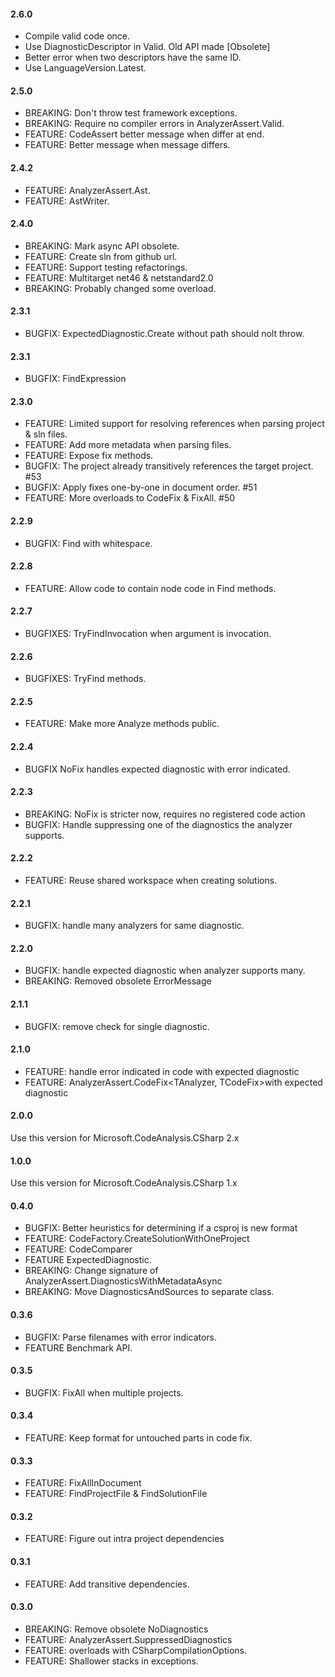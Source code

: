 #### 2.6.0
* Compile valid code once.
* Use DiagnosticDescriptor in Valid. Old API made [Obsolete]
* Better error when two descriptors have the same ID.
* Use LanguageVersion.Latest.

#### 2.5.0
* BREAKING: Don't throw test framework exceptions.
* BREAKING: Require no compiler errors in AnalyzerAssert.Valid.
* FEATURE: CodeAssert better message when differ at end.
* FEATURE: Better message when message differs.

#### 2.4.2
* FEATURE: AnalyzerAssert.Ast.
* FEATURE: AstWriter.

#### 2.4.0
* BREAKING: Mark async API obsolete.
* FEATURE: Create sln from github url.
* FEATURE: Support testing refactorings.
* FEATURE: Multitarget net46 & netstandard2.0
* BREAKING: Probably changed some overload.

#### 2.3.1
* BUGFIX: ExpectedDiagnostic.Create without path should nolt throw.

#### 2.3.1
* BUGFIX: FindExpression

#### 2.3.0
* FEATURE: Limited support for resolving references when parsing project & sln files.
* FEATURE: Add more metadata when parsing files.
* FEATURE: Expose fix methods.
* BUGFIX: The project already transitively references the target project. #53
* BUGFIX: Apply fixes one-by-one in document order. #51
* FEATURE: More overloads to CodeFix & FixAll. #50

#### 2.2.9
* BUGFIX: Find with whitespace.

#### 2.2.8
* FEATURE: Allow code to contain node code in Find methods.

#### 2.2.7
* BUGFIXES: TryFindInvocation when argument is invocation.

#### 2.2.6
* BUGFIXES: TryFind methods.

#### 2.2.5
* FEATURE: Make more Analyze methods public.

#### 2.2.4
* BUGFIX NoFix handles expected diagnostic with error indicated.

#### 2.2.3
* BREAKING: NoFix is stricter now, requires no registered code action
* BUGFIX: Handle suppressing one of the diagnostics the analyzer supports.

#### 2.2.2
* FEATURE: Reuse shared workspace when creating solutions.

#### 2.2.1
* BUGFIX: handle many analyzers for same diagnostic.

#### 2.2.0
* BUGFIX: handle expected diagnostic when analyzer supports many.
* BREAKING: Removed obsolete ErrorMessage

#### 2.1.1
* BUGFIX: remove check for single diagnostic.

#### 2.1.0
* FEATURE: handle error indicated in code with expected diagnostic
* FEATURE: AnalyzerAssert.CodeFix<TAnalyzer, TCodeFix>with expected diagnostic

#### 2.0.0
Use this version for Microsoft.CodeAnalysis.CSharp 2.x

#### 1.0.0
Use this version for Microsoft.CodeAnalysis.CSharp 1.x

#### 0.4.0
* BUGFIX: Better heuristics for determining if a csproj is new format
* FEATURE: CodeFactory.CreateSolutionWithOneProject
* FEATURE: CodeComparer
* FEATURE ExpectedDiagnostic.
* BREAKING: Change signature of AnalyzerAssert.DiagnosticsWithMetadataAsync
* BREAKING: Move DiagnosticsAndSources to separate class.

#### 0.3.6
* BUGFIX: Parse filenames with error indicators.
* FEATURE Benchmark API.

#### 0.3.5
* BUGFIX: FixAll when multiple projects.

#### 0.3.4
* FEATURE: Keep format for untouched parts in code fix.

#### 0.3.3
* FEATURE: FixAllInDocument
* FEATURE: FindProjectFile & FindSolutionFile

#### 0.3.2
* FEATURE: Figure out intra project dependencies

#### 0.3.1
* FEATURE: Add transitive dependencies.

#### 0.3.0
* BREAKING: Remove obsolete NoDiagnostics
* FEATURE: AnalyzerAssert.SuppressedDiagnostics
* FEATURE: overloads with CSharpCompilationOptions.
* FEATURE: Shallower stacks in exceptions.


